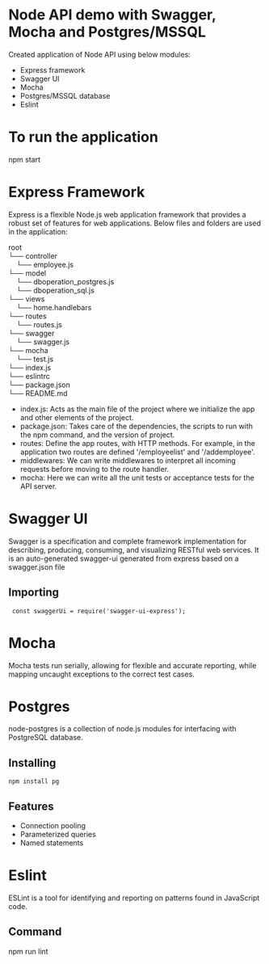 # Node API demo with Swagger, Mocha and Postgres/MSSQL

Created application of Node API using below modules:

  - Express framework
  - Swagger UI
  - Mocha
  - Postgres/MSSQL database
  - Eslint

# To run the application
npm start

# Express Framework
Express is a flexible Node.js web application framework that provides a robust set of features for web applications.
Below files and folders are used in the application:

root <br />
└──  controller <br />
&nbsp;&nbsp;&nbsp;&nbsp;└──  employee.js <br />
└──  model <br />
&nbsp;&nbsp;&nbsp;&nbsp;└──  dboperation_postgres.js <br />
&nbsp;&nbsp;&nbsp;&nbsp;└──  dboperation_sql.js <br />
└──  views <br />
&nbsp;&nbsp;&nbsp;&nbsp;└──  home.handlebars <br />
└── routes <br />
&nbsp;&nbsp;&nbsp;&nbsp;└──  routes.js <br />
└── swagger <br />
&nbsp;&nbsp;&nbsp;&nbsp;└──   swagger.js <br />
└── mocha <br />
&nbsp;&nbsp;&nbsp;&nbsp;└──  test.js <br />
└──  index.js <br />
└──  eslintrc <br />
└──  package.json <br />
└──  README.md <br />

   
- index.js: Acts as the main file of the project where we initialize the app and other elements of the project.
- package.json: Takes care of the dependencies, the scripts to run with the npm command, and the version of project.
- routes: Define the app routes, with HTTP methods. For example, in the application two routes are defined '/employeelist' and '/addemployee'.
- middlewares: We can write middlewares to interpret all incoming requests before moving to the route handler. 
- mocha: Here we can write all the unit tests or acceptance tests for the API server.

# Swagger UI
Swagger is a specification and complete framework implementation for describing, producing, consuming, and visualizing RESTful web services. It is an auto-generated swagger-ui generated from express based on a swagger.json file

## Importing
` 
const swaggerUi = require('swagger-ui-express'); 
`

# Mocha
Mocha tests run serially, allowing for flexible and accurate reporting, while mapping uncaught exceptions to the correct test cases.

# Postgres
node-postgres is a collection of node.js modules for interfacing with PostgreSQL database.

## Installing
`
npm install pg
`
## Features
- Connection pooling
- Parameterized queries
- Named statements

# Eslint
ESLint is a tool for identifying and reporting on patterns found in JavaScript code. 
## Command
npm run lint
